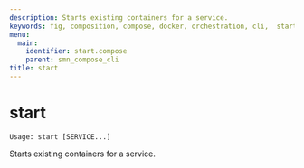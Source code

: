 ```yaml
---
description: Starts existing containers for a service.
keywords: fig, composition, compose, docker, orchestration, cli,  start
menu:
  main:
    identifier: start.compose
    parent: smn_compose_cli
title: start
---
```


# start

```
Usage: start [SERVICE...]
```

Starts existing containers for a service.